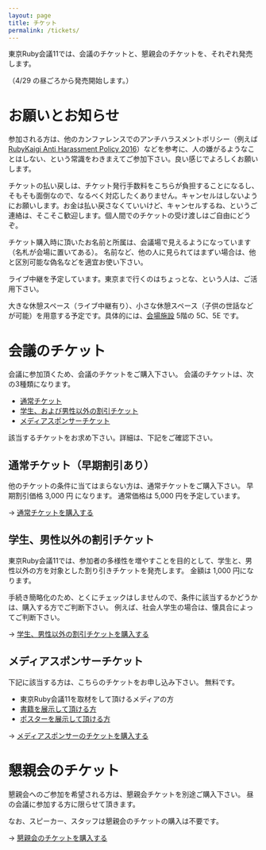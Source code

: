 ```yaml
---
layout: page
title: チケット
permalink: /tickets/
---
```


東京Ruby会議11では、会議のチケットと、懇親会のチケットを、それぞれ発売します。

（4/29 の昼ごろから発売開始します。）

# お願いとお知らせ

参加される方は、他のカンファレンスでのアンチハラスメントポリシー（例えば [RubyKaigi Anti Harassment Policy  2016](http://rubykaigi.org/2016/code-of-conduct/)）などを参考に、人の嫌がるようなことはしない、という常識をわきまえてご参加下さい。良い感じでよろしくお願いします。

チケットの払い戻しは、チケット発行手数料をこちらが負担することになるし、そもそも面倒なので、なるべく対応したくありません。キャンセルはしないようにお願いします。お金は払い戻さなくていいけど、キャンセルするね、というご連絡は、そこそこ歓迎します。個人間でのチケットの受け渡しはご自由にどうぞ。

チケット購入時に頂いたお名前と所属は、会議場で見えるようになっています（名札が会場に置いてある）。
名前など、他の人に見られてはまずい場合は、他と区別可能な偽名などを適宜お使い下さい。

ライブ中継を予定しています。東京まで行くのはちょっとな、という人は、ご活用下さい。

大きな休憩スペース（ライブ中継有り）、小さな休憩スペース（子供の世話などが可能）を用意する予定です。具体的には、[会場施設](http://www.akibahall.jp/data/outline.html) 5階の 5C、5E です。

# 会議のチケット

会議に参加頂くため、会議のチケットをご購入下さい。
会議のチケットは、次の3種類になります。

* [通常チケット](https://tokyorubykaigi11.doorkeeper.jp/events/44178)
* [学生、および男性以外の割引チケット](https://tokyorubykaigi11.doorkeeper.jp/events/44179)
* [メディアスポンサーチケット](https://tokyorubykaigi11.doorkeeper.jp/events/44180)

該当するチケットをお求め下さい。詳細は、下記をご確認下さい。

## 通常チケット（早期割引あり）

他のチケットの条件に当てはまらない方は、通常チケットをご購入下さい。
早期割引価格 3,000 円 になります。
通常価格は 5,000 円を予定しています。

→ [通常チケットを購入する](https://tokyorubykaigi11.doorkeeper.jp/events/44178)

## 学生、男性以外の割引チケット

東京Ruby会議11では、参加者の多様性を増やすことを目的として、学生と、男性以外の方を対象とした割り引きチケットを発売します。
金額は 1,000 円になります。

手続き簡略化のため、とくにチェックはしませんので、条件に該当するかどうかは、購入する方でご判断下さい。
例えば、社会人学生の場合は、懐具合によってご判断下さい。

→ [学生、男性以外の割引チケットを購入する](https://tokyorubykaigi11.doorkeeper.jp/events/44179)

## メディアスポンサーチケット

下記に該当する方は、こちらのチケットをお申し込み下さい。
無料です。

* 東京Ruby会議11を取材をして頂けるメディアの方
* [書籍を展示して頂ける方](/tokyo/cfb/)
* [ポスターを展示して頂ける方](/tokyo/cfposter/)

→ [メディアスポンサーのチケットを購入する](https://tokyorubykaigi11.doorkeeper.jp/events/44180)

# 懇親会のチケット

懇親会へのご参加を希望される方は、懇親会チケットを別途ご購入下さい。
昼の会議に参加する方に限らせて頂きます。

なお、スピーカー、スタッフは懇親会のチケットの購入は不要です。

→ [懇親会のチケットを購入する](https://tokyorubykaigi11.doorkeeper.jp/events/44181)

